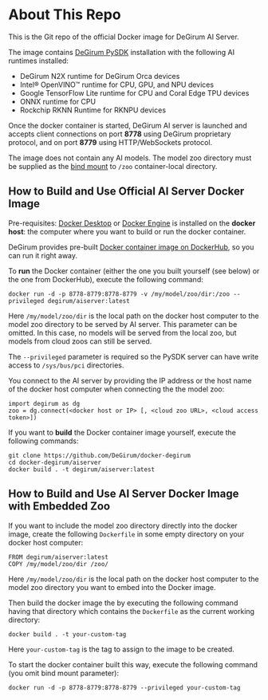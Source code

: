 # About This Repo

This is the Git repo of the official Docker image for DeGirum AI Server.

The image contains [DeGirum PySDK](https://docs.degirum.com/content/pysdk/) installation with the following AI runtimes installed:
- DeGirum N2X runtime for DeGirum Orca devices
- Intel&reg; OpenVINO&trade; runtime for CPU, GPU, and NPU devices
- Google TensorFlow Lite runtime for CPU and Coral Edge TPU devices
- ONNX runtime for CPU
- Rockchip RKNN Runtime for RKNPU devices

Once the docker container is started, DeGirum AI server is launched and accepts client connections on port **8778**
using DeGirum proprietary protocol, and on port **8779** using HTTP/WebSockets protocol.

The image does not contain any AI models. The model zoo directory must be supplied as the 
[bind mount](https://docs.docker.com/storage/bind-mounts/) to `/zoo` container-local directory.

## How to Build and Use Official AI Server Docker Image

Pre-requisites: [Docker Desktop](https://www.docker.com/get-started/) or 
[Docker Engine](https://docs.docker.com/engine/install/) is installed on the **docker host**: the computer 
where you want to build or run the docker container.

DeGirum provides pre-built [Docker container image on DockerHub](https://hub.docker.com/r/degirum/aiserver), 
so you can run it right away.

To **run** the Docker container (either the one you built yourself (see below) or the one from DockerHub), 
execute the following command:

    docker run -d -p 8778-8779:8778-8779 -v /my/model/zoo/dir:/zoo --privileged degirum/aiserver:latest

Here `/my/model/zoo/dir` is the local path on the docker host computer to the model zoo directory to be served by AI server. 
This parameter can be omitted. In this case, no models will be served from the local zoo, but models from cloud zoos 
can still be served.

The `--privileged` parameter is required so the PySDK server can have write access to `/sys/bus/pci` directories.

You connect to the AI server by providing the IP address or the host name of the docker host computer when connecting 
the the model zoo:

    import degirum as dg
    zoo = dg.connect(<docker host or IP> [, <cloud zoo URL>, <cloud access token>])

If you want to **build** the Docker container image yourself, execute the following commands:
    
    git clone https://github.com/DeGirum/docker-degirum
    cd docker-degirum/aiserver
    docker build . -t degirum/aiserver:latest

## How to Build and Use AI Server Docker Image with Embedded Zoo

If you want to include the model zoo directory directly into the docker image, create the following `Dockerfile` in some empty directory on your docker host computer:

    FROM degirum/aiserver:latest
    COPY /my/model/zoo/dir /zoo/

Here `/my/model/zoo/dir` is the local path on the docker host computer to the model zoo directory you want to embed into the Docker image.

Then build the docker image the by executing the following command having that directory which contains the `Dockerfile` as the current working directory:
    
    docker build . -t your-custom-tag
    
Here `your-custom-tag` is the tag to assign to the image to be created.
    
To start the docker container built this way, execute the following command (you omit bind mount parameter):

    docker run -d -p 8778-8779:8778-8779 --privileged your-custom-tag

    
